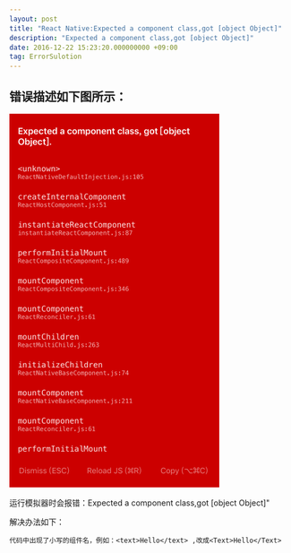 ```yaml
---
layout: post
title: "React Native:Expected a component class,got [object Object]"
description: "Expected a component class,got [object Object]"
date: 2016-12-22 15:23:20.000000000 +09:00
tag: ErrorSulotion
---
```


## 错误描述如下图所示： 

![](/assets/images/post/2016/1222151901.png) 

运行模拟器时会报错：Expected a component class,got [object Object]" 

解决办法如下： 

```Text
代码中出现了小写的组件名，例如：<text>Hello</text> ,改成<Text>Hello</Text>
```